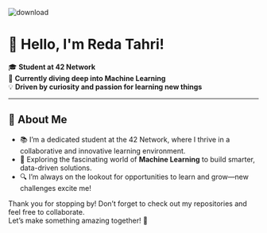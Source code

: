 ![download](https://github.com/user-attachments/assets/92ab21de-4821-4740-80da-2dfadc5cb028)
# 👋 Hello, I'm Reda Tahri!  

🎓 **Student at 42 Network**  
🌱 **Currently diving deep into Machine Learning**  
💡 **Driven by curiosity and passion for learning new things**  

---

## 🚀 About Me  
- 📚 I’m a dedicated student at the 42 Network, where I thrive in a collaborative and innovative learning environment.  
- 🤖 Exploring the fascinating world of **Machine Learning** to build smarter, data-driven solutions.  
- 🔍 I’m always on the lookout for opportunities to learn and grow—new challenges excite me!

Thank you for stopping by! Don’t forget to check out my repositories and feel free to collaborate.  
                      Let’s make something amazing together! 🚀  
